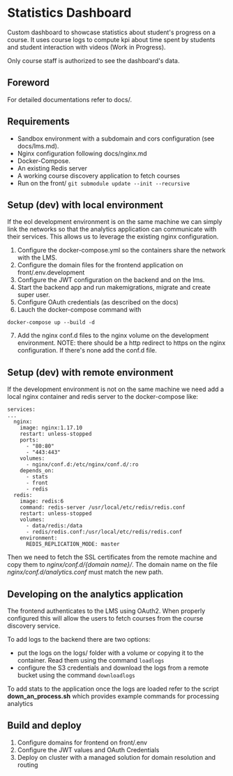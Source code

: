 # Statistics Dashboard

Custom dashboard to showcase statistics about student's progress on a course. 
It uses course logs to compute kpi about time spent by students and student interaction with videos (Work in Progress).

Only course staff is authorized to see the dashboard's data.

## Foreword

For detailed documentations refer to docs/.

## Requirements

* Sandbox environment with a subdomain and cors configuration (see docs/lms.md).
* Nginx configuration following docs/nginx.md
* Docker-Compose.
* An existing Redis server
* A working course discovery application to fetch courses
* Run on the front/ ```git submodule update --init --recursive```

## Setup (dev) with local environment

If the eol development environment is on the same machine we can simply link the networks so that the analytics application can communicate with their services. This allows us to leverage the existing nginx configuration.

1. Configure the docker-compose.yml so the containers share the network with the LMS.
2. Configure the domain files for the frontend application on front/.env.development
3. Configure the JWT configuration on the backend and on the lms.
4. Start the backend app and run makemigrations, migrate and create super user.
5. Configure OAuth credentials (as described on the docs)
6. Lauch the docker-compose command with
```
docker-compose up --build -d
```
7. Add the nginx conf.d files to the nginx volume on the development environment. NOTE: there should be a http redirect to https on the nginx configuration. If there's none add the conf.d file.

## Setup (dev) with remote environment

If the development environment is not on the same machine we need add a local nginx container and redis server to the docker-compose like:
```
services:
...
  nginx:
    image: nginx:1.17.10
    restart: unless-stopped
    ports:
      - "80:80"
      - "443:443"
    volumes:
      - nginx/conf.d:/etc/nginx/conf.d/:ro
    depends_on:
      - stats
      - front
      - redis
  redis:
    image: redis:6
    command: redis-server /usr/local/etc/redis/redis.conf
    restart: unless-stopped
    volumes:
      - data/redis:/data
      - redis/redis.conf:/usr/local/etc/redis/redis.conf
    environment:
      REDIS_REPLICATION_MODE: master
```
Then we need to fetch the SSL certificates from the remote machine and copy them to *nginx/conf.d/{domain name}/*. The domain name on the file *nginx/conf.d/analytics.conf* must match the new path.

## Developing on the analytics application

The frontend authenticates to the LMS using OAuth2. When properly configured this will allow the users to fetch courses from the course discovery service.

To add logs to the backend there are two options:
- put the logs on the logs/ folder with a volume or copying it to the container. Read them using the command ```loadlogs```
- configure the S3 credentials and download the logs from a remote bucket using the command ```downloadlogs```

To add stats to the application once the logs are loaded refer to the script **down_an_process.sh** which provides example commands for processing analytics

## Build and deploy

1. Configure domains for frontend on front/.env
2. Configure the JWT values and OAuth Credentials
3. Deploy on cluster with a managed solution for domain resolution and routing